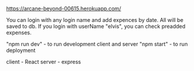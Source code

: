 https://arcane-beyond-00615.herokuapp.com/

You can login with any login name and add expences by date. All will be saved to db. If you login with userName "elvis", you can check preadded  expenses.

"npm run dev" - to run development client and server
"npm start" - to run deployment

client - React 
server - express
